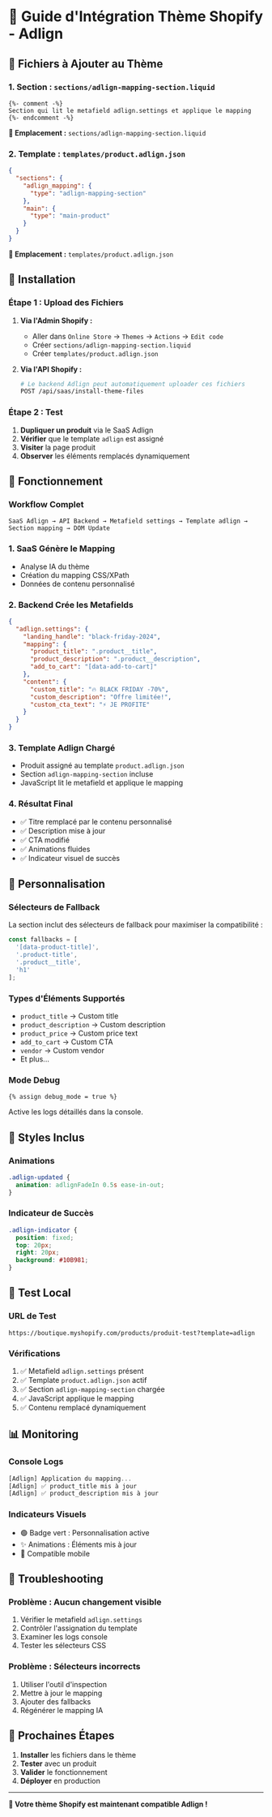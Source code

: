 # 🎨 Guide d'Intégration Thème Shopify - Adlign

## 📁 **Fichiers à Ajouter au Thème**

### **1. Section : `sections/adlign-mapping-section.liquid`**
```liquid
{%- comment -%}
Section qui lit le metafield adlign.settings et applique le mapping
{%- endcomment -%}
```
**📍 Emplacement :** `sections/adlign-mapping-section.liquid`

### **2. Template : `templates/product.adlign.json`**
```json
{
  "sections": {
    "adlign_mapping": {
      "type": "adlign-mapping-section"
    },
    "main": {
      "type": "main-product"
    }
  }
}
```
**📍 Emplacement :** `templates/product.adlign.json`

## 🚀 **Installation**

### **Étape 1 : Upload des Fichiers**
1. **Via l'Admin Shopify :**
   - Aller dans `Online Store` → `Themes` → `Actions` → `Edit code`
   - Créer `sections/adlign-mapping-section.liquid`
   - Créer `templates/product.adlign.json`

2. **Via l'API Shopify :**
   ```bash
   # Le backend Adlign peut automatiquement uploader ces fichiers
   POST /api/saas/install-theme-files
   ```

### **Étape 2 : Test**
1. **Dupliquer un produit** via le SaaS Adlign
2. **Vérifier** que le template `adlign` est assigné
3. **Visiter** la page produit
4. **Observer** les éléments remplacés dynamiquement

## 🎯 **Fonctionnement**

### **Workflow Complet**
```
SaaS Adlign → API Backend → Metafield settings → Template adlign → Section mapping → DOM Update
```

### **1. SaaS Génère le Mapping**
- Analyse IA du thème
- Création du mapping CSS/XPath
- Données de contenu personnalisé

### **2. Backend Crée les Metafields**
```json
{
  "adlign.settings": {
    "landing_handle": "black-friday-2024",
    "mapping": {
      "product_title": ".product__title",
      "product_description": ".product__description",
      "add_to_cart": "[data-add-to-cart]"
    },
    "content": {
      "custom_title": "🔥 BLACK FRIDAY -70%",
      "custom_description": "Offre limitée!",
      "custom_cta_text": "⚡ JE PROFITE"
    }
  }
}
```

### **3. Template Adlign Chargé**
- Produit assigné au template `product.adlign.json`
- Section `adlign-mapping-section` incluse
- JavaScript lit le metafield et applique le mapping

### **4. Résultat Final**
- ✅ Titre remplacé par le contenu personnalisé
- ✅ Description mise à jour
- ✅ CTA modifié
- ✅ Animations fluides
- ✅ Indicateur visuel de succès

## 🔧 **Personnalisation**

### **Sélecteurs de Fallback**
La section inclut des sélecteurs de fallback pour maximiser la compatibilité :
```javascript
const fallbacks = [
  '[data-product-title]',
  '.product-title',
  '.product__title',
  'h1'
];
```

### **Types d'Éléments Supportés**
- `product_title` → Custom title
- `product_description` → Custom description  
- `product_price` → Custom price text
- `add_to_cart` → Custom CTA
- `vendor` → Custom vendor
- Et plus...

### **Mode Debug**
```liquid
{% assign debug_mode = true %}
```
Active les logs détaillés dans la console.

## 🎨 **Styles Inclus**

### **Animations**
```css
.adlign-updated {
  animation: adlignFadeIn 0.5s ease-in-out;
}
```

### **Indicateur de Succès**
```css
.adlign-indicator {
  position: fixed;
  top: 20px;
  right: 20px;
  background: #10B981;
}
```

## 🧪 **Test Local**

### **URL de Test**
```
https://boutique.myshopify.com/products/produit-test?template=adlign
```

### **Vérifications**
1. ✅ Metafield `adlign.settings` présent
2. ✅ Template `product.adlign.json` actif
3. ✅ Section `adlign-mapping-section` chargée
4. ✅ JavaScript applique le mapping
5. ✅ Contenu remplacé dynamiquement

## 📊 **Monitoring**

### **Console Logs**
```javascript
[Adlign] Application du mapping...
[Adlign] ✅ product_title mis à jour
[Adlign] ✅ product_description mis à jour
```

### **Indicateurs Visuels**
- 🟢 Badge vert : Personnalisation active
- ✨ Animations : Éléments mis à jour
- 📱 Compatible mobile

## 🚨 **Troubleshooting**

### **Problème : Aucun changement visible**
1. Vérifier le metafield `adlign.settings`
2. Contrôler l'assignation du template
3. Examiner les logs console
4. Tester les sélecteurs CSS

### **Problème : Sélecteurs incorrects**
1. Utiliser l'outil d'inspection
2. Mettre à jour le mapping
3. Ajouter des fallbacks
4. Régénérer le mapping IA

## 🎯 **Prochaines Étapes**

1. **Installer** les fichiers dans le thème
2. **Tester** avec un produit
3. **Valider** le fonctionnement
4. **Déployer** en production

---

**🎨 Votre thème Shopify est maintenant compatible Adlign !**
